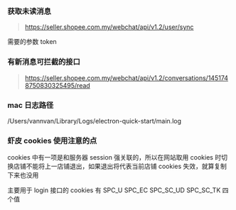 ### 获取未读消息

> https://seller.shopee.com.my/webchat/api/v1.2/user/sync

需要的参数 token

### 有新消息可拦截的接口

> https://seller.shopee.com.my/webchat/api/v1.2/conversations/1451748750830325495/read

### mac 日志路径

/Users/vannvan/Library/Logs/electron-quick-start/main.log

### 虾皮 cookies 使用注意的点

cookies 中有一项是和服务器 session 强关联的，所以在网站取用 cookies 时切换店铺不能将上一店铺退出，如果退出将代表当前店铺 cookies 失效，就算复制下来也没用

主要用于 login 接口的 cookies 有 SPC_U SPC_EC SPC_SC_UD SPC_SC_TK 四个值
